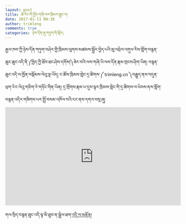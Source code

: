 ```yaml
---
layout: post
title: ཚེ་རིང་གི་གྱོད་གཞི་ལས་ཁྲིམས་སྦྱང་བ།
date: 2017-01-11 00:38
author: trimleng
comments: true
categories: ཉེས་དོན་ཞུ་གཏུག་གི་སྐོར།
---
```

རྒྱལ་ཁབ་ཀྱི་ཉེས་དོན་གཏུག་བཤེར་གྱི་ཁྲིམས་ལུགས་མཚམས་སྦྱོར་བྱེད་པའི་མུ་འབྲེལ་འགུལ་རིས་གློག་བརྙན་ཆུང་ཆུང་འདི་ནི་༼ཁྱེད་ཀྱི་ཐོབ་ཐང་ཤེས་དགོས།༽ཟེར་བའི་ལས་གཞི་ཡི་ལས་དོན་རྣམ་གྲངས་ཤིག་ཡིན། བརྙན་ཆུང་འདི་ལ་ཁྱོན་བསྡོམས་ལེའུ་ལྔ་ཡོད། ང་ཚོས་ཁྲིམས་གླེང་དྲ་ཚིགས་༼ trimleng.cn ༽བརྒྱུད་ནས་བདུན་ཕྲག་རེར་ལེའུ་གཅིག་རེ་གཏོང་གིན་ཡིན། དྲ་གྲོགས་རྣམ་པ་དུས་ལྟར་ཁྲིམས་གླེང་གི་དྲ་ཚིགས་ལ་ཕེབས་ནས་གློག་བརྙན་འདིར་གཟིགས་པར་སྤྲོ་བསམ་འཁོལ་བའི་ངང་ནས་དགའ་བསུ་ཞུ། <iframe src="https://www.youtube.com/embed/pw7B15BFqR0" width="560" height="315" frameborder="0" allowfullscreen="allowfullscreen"></iframe>

གལ་སྲིད་བརྙན་ཐུ<wbr />ང་འདི་ལྟ་མི་ཐུབ<wbr />་ན་སྦྲེལ་ཐག་<a href="http://m.miaopai.com/show/channel/11OyLJAaO-xP7Wn1ouYdyg__?from=singlemessage&amp;isappinstalled=0">འདི<wbr />་ལ་མནོན།</a>

